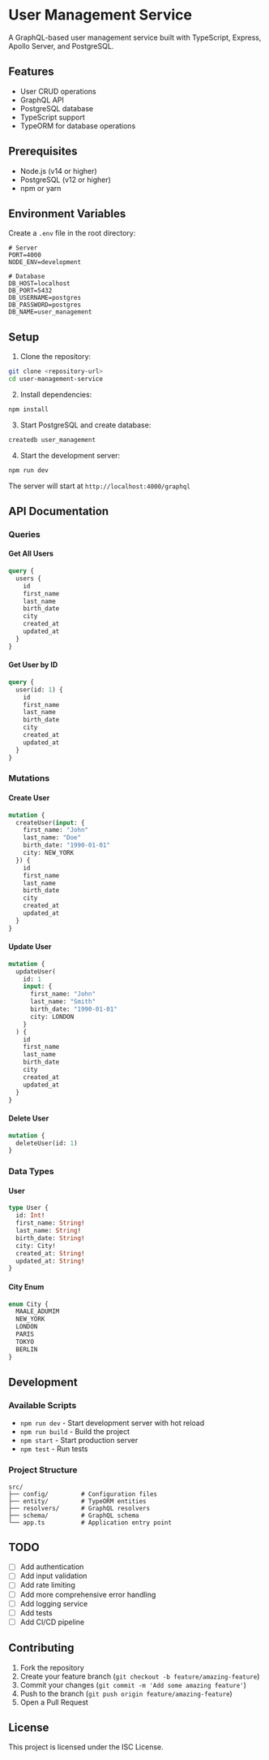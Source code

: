 # User Management Service

A GraphQL-based user management service built with TypeScript, Express, Apollo Server, and PostgreSQL.

## Features

- User CRUD operations
- GraphQL API
- PostgreSQL database
- TypeScript support
- TypeORM for database operations

## Prerequisites

- Node.js (v14 or higher)
- PostgreSQL (v12 or higher)
- npm or yarn

## Environment Variables

Create a `.env` file in the root directory:

```env
# Server
PORT=4000
NODE_ENV=development

# Database
DB_HOST=localhost
DB_PORT=5432
DB_USERNAME=postgres
DB_PASSWORD=postgres
DB_NAME=user_management
```

## Setup

1. Clone the repository:
```bash
git clone <repository-url>
cd user-management-service
```

2. Install dependencies:
```bash
npm install
```

3. Start PostgreSQL and create database:
```bash
createdb user_management
```

4. Start the development server:
```bash
npm run dev
```

The server will start at `http://localhost:4000/graphql`

## API Documentation

### Queries

#### Get All Users
```graphql
query {
  users {
    id
    first_name
    last_name
    birth_date
    city
    created_at
    updated_at
  }
}
```

#### Get User by ID
```graphql
query {
  user(id: 1) {
    id
    first_name
    last_name
    birth_date
    city
    created_at
    updated_at
  }
}
```

### Mutations

#### Create User
```graphql
mutation {
  createUser(input: {
    first_name: "John"
    last_name: "Doe"
    birth_date: "1990-01-01"
    city: NEW_YORK
  }) {
    id
    first_name
    last_name
    birth_date
    city
    created_at
    updated_at
  }
}
```

#### Update User
```graphql
mutation {
  updateUser(
    id: 1
    input: {
      first_name: "John"
      last_name: "Smith"
      birth_date: "1990-01-01"
      city: LONDON
    }
  ) {
    id
    first_name
    last_name
    birth_date
    city
    created_at
    updated_at
  }
}
```

#### Delete User
```graphql
mutation {
  deleteUser(id: 1)
}
```

### Data Types

#### User
```graphql
type User {
  id: Int!
  first_name: String!
  last_name: String!
  birth_date: String!
  city: City!
  created_at: String!
  updated_at: String!
}
```

#### City Enum
```graphql
enum City {
  MAALE_ADUMIM
  NEW_YORK
  LONDON
  PARIS
  TOKYO
  BERLIN
}
```

## Development

### Available Scripts

- `npm run dev` - Start development server with hot reload
- `npm run build` - Build the project
- `npm start` - Start production server
- `npm test` - Run tests

### Project Structure

```
src/
├── config/         # Configuration files
├── entity/         # TypeORM entities
├── resolvers/      # GraphQL resolvers
├── schema/         # GraphQL schema
└── app.ts          # Application entry point
```

## TODO

- [ ] Add authentication
- [ ] Add input validation
- [ ] Add rate limiting
- [ ] Add more comprehensive error handling
- [ ] Add logging service
- [ ] Add tests
- [ ] Add CI/CD pipeline

## Contributing

1. Fork the repository
2. Create your feature branch (`git checkout -b feature/amazing-feature`)
3. Commit your changes (`git commit -m 'Add some amazing feature'`)
4. Push to the branch (`git push origin feature/amazing-feature`)
5. Open a Pull Request

## License

This project is licensed under the ISC License. 
